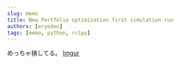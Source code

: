 ```yaml
---
slug: memo
title: New Portfolio optimization first simulation run
authors: [eryeden]
tags: [memo, python, rclpy]
---
```


めっちゃ損してる。
[Imgur](https://i.imgur.com/Gqi8uS6.png)